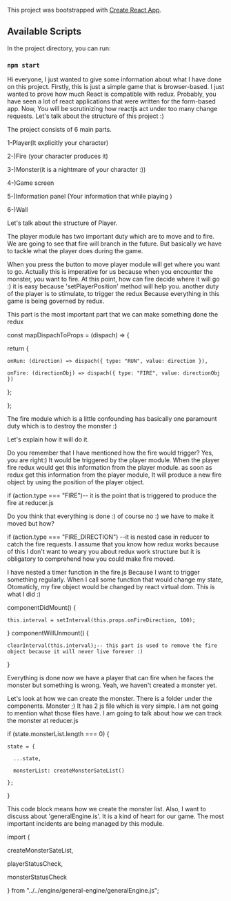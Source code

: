 This project was bootstrapped with [Create React App](https://github.com/facebook/create-react-app).

## Available Scripts

In the project directory, you can run:

### `npm start`

Hi everyone, I just wanted to give some information about what I have done on this project. Firstly, this is just a simple game that is browser-based. I just wanted to prove how much React  is compatible with redux. Probably, you have seen a lot of react applications that were  written for the form-based app.  Now, You will be scrutinizing how reactjs act under too many change requests.  Let's talk about the structure of this project :)

The project consists of 6 main parts.

1-Player(It explicitly your character)

2-)Fire (your character produces it)

3-)Monster(it is a nightmare of  your character :))

4-)Game screen

5-)Information panel (Your information that while playing )

6-)Wall

Let's talk about the structure of Player.

The player module has two important duty which are to move and to fire. We are going to see that fire will branch in the future. But basically we have to tackle what the player does during the game.

When you press the button to move player module will get where you want to go. Actually this is imperative for us because when you encounter the monster, you want to fire. At this point, how can fire decide where it will go :) it is easy because 'setPlayerPosition' method will help you. another duty of the player is to stimulate, to trigger the redux Because everything in this game is being governed by redux.

This part is the most important part that we can make something done the redux

const mapDispachToProps = (dispach) => {
  
  return {
  
    onRun: (direction) => dispach({ type: "RUN", value: direction }),
    
    onFire: (directionObj) => dispach({ type: "FIRE", value: directionObj })
  
  };
  
};

The fire module which is a little confounding has basically one paramount duty which is to destroy the monster :)

Let's explain how it will do it.

Do you remember that I have mentioned how the fire would trigger? Yes, you are right:)  It would be triggered by the player module. When the player fire redux would get this information from the player module. as soon as redux get this information from the player module, It will produce a new fire object by using the position of the player object.

if (action.type === "FIRE")-- it is the point that is triggered to produce the fire at reducer.js

Do you think that everything is done :) of course no :) we have to make it moved but how?

if (action.type === "FIRE_DIRECTION") --it is nested case in reducer to catch the fire requests. I assume that you know how redux works because of this I don't want to weary you about redux work structure but it is obligatory to comprehend how you could make fire moved.

I have nested a timer function in the fire.js Because I want to trigger something regularly. When I call some function that would change my state, Otomaticly, my fire object would be changed by react virtual dom. This is what I did :)

 componentDidMount() {

    this.interval = setInterval(this.props.onFireDirection, 100);

  }
  componentWillUnmount() {

    clearInterval(this.interval);-- this part is used to remove the fire 
    object because it will never live forever :)

  }

Everything is done now we have a player that can fire when he faces the monster but something is wrong. Yeah, we haven't created a monster yet.

Let's look at how we can create the monster. There is a folder under the components. Monster ;) It has 2 js file which is very simple. I am not going to mention what those files have. I am going to talk about how we can track the monster at reducer.js

  if (state.monsterList.length === 0) {

    state = {

      ...state,

      monsterList: createMonsterSateList()

    };
  }

This code block means how we create the monster list. Also, I want to discuss about 'generalEngine.is'.
It is a kind of heart for our game. The most important incidents are being managed by this module.

import {

  createMonsterSateList,

  playerStatusCheck,

  monsterStatusCheck

} from "../../engine/general-engine/generalEngine.js";







